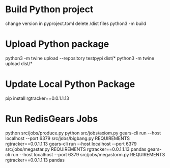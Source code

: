 # Build Python project
change version in pyproject.toml
delete /dist files
python3 -m build

# Upload Python package
python3 -m twine upload --repository testpypi dist/*
python3 -m twine upload dist/*

# Update Local Python Package
pip install rgtracker==0.0.1.1.13

# Run RedisGears Jobs
python src/jobs/produce.py 
python src/jobs/axiom.py 
gears-cli run --host localhost --port 6379 src/jobs/bigbang.py REQUIREMENTS rgtracker==0.0.1.1.13
gears-cli run --host localhost --port 6379 src/jobs/megastar.py REQUIREMENTS rgtracker==0.0.1.1.13 pandas
gears-cli run --host localhost --port 6379 src/jobs/megastorm.py REQUIREMENTS rgtracker==0.0.1.1.13 pandas